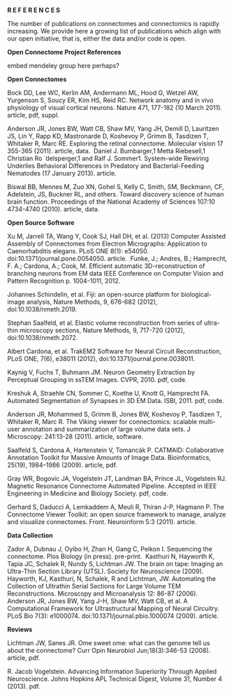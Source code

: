 **﻿R E F E R E N C E S**

The number of publications on connectomes and connectomics is rapidly increasing.  We provide here a growing list of publications which align with our open initiative, that is, either the data and/or code is open.
﻿

**Open Connectome Project References**

embed mendeley group here perhaps?

**Open Connectomes**

Bock DD, Lee WC, Kerlin AM, Andermann ML, Hood G, Wetzel AW, Yurgenson S, Soucy ER, Kim HS, Reid RC. Network anatomy and in vivo physiology of visual cortical neurons. Nature 471, 177-182 (10 March 2011). article, pdf, suppl.

Anderson JR, Jones BW, Watt CB, Shaw MV, Yang JH, Demill D, Lauritzen JS, Lin Y, Rapp KD, Mastronarde D, Koshevoy P, Grimm B, Tasdizen T, Whitaker R, Marc RE. Exploring the retinal connectome. Molecular vision 17 355-365 (2011). article, data.
﻿
﻿Daniel J. Bumbarger,1 Metta Riebesell,1 Christian Ro ̈ delsperger,1 and Ralf J. Sommer1. System-wide Rewiring Underlies Behavioral Differences in Predatory and Bacterial-Feeding Nematodes (17 January 2013). ​article.
 
Biswal BB, Mennes M, Zuo XN, Gohel S, Kelly C, Smith, SM, Beckmann, CF, Adelstein, JS, Buckner RL, and others. Toward discovery science of human brain function. Proceedings of the National Academy of Sciences 107:10 4734-4740 (2010). article, data.​
 
**​Open Source Software**

​Xu M, Jarrell TA, Wang Y, Cook SJ, Hall DH, et al. (2013) Computer Assisted Assembly of Connectomes from Electron Micrographs: Application to Caenorhabditis elegans. PLoS ONE 8(1): e54050. doi:10.1371/journal.pone.0054050. article.
﻿
Funke, J.; Andres, B.; Hamprecht, F. A.; Cardona, A.; Cook, M. Efficient automatic 3D-reconstruction of branching neurons from EM data IEEE Conference on Computer Vision and Pattern Recognition p. 1004-1011, 2012.
 
Johannes Schindelin, et al. Fiji: an open-source platform for biological-image analysis, Nature Methods, 9, 676-682 (2012), doi:10.1038/nmeth.2019.
 
Stephan Saalfeld, et al. Elastic volume reconstruction from series of ultra-thin microscopy sections, Nature Methods, 9, 717-720 (2012), doi:10.1038/nmeth.2072.
 
Albert Cardona, et al. TrakEM2 Software for Neural Circuit Reconstruction, PLoS ONE, 7(6), e38011 (2012), doi:10.1371/journal.pone.0038011.
 
Kaynig V, Fuchs T, Buhmann JM. Neuron Geometry Extraction by Perceptual Grouping in ssTEM Images. CVPR, 2010. pdf, code.
 
Kreshuk A, Straehle CN, Sommer C, Koethe U, Knott G, Hamprecht FA. Automated Segmentation of Synapses in 3D EM Data. ISBI, 2011. pdf, code.
 
Anderson JR, Mohammed S, Grimm B, Jones BW, Koshevoy P, Tasdizen T, Whitaker R, Marc R. The Viking viewer for connectomics: scalable multi-user annotation and summarization of large volume data sets. J Microscopy: 241:13-28 (2011). article, software.
 
Saalfeld S, Cardona A, Hartenstein V, Tomancák P. CATMAID: Collaborative Annotation Toolkit for Massive Amounts of Image Data. 
Bioinformatics, 25(19), 1984–1986 (2009). article, pdf​.
 
Gray WR, Bogovic JA, Vogelstein JT,  Landman BA, Prince JL, Vogelstein RJ. Magnetic Resonance Connectome Automated Pipeline. Accepted in IEEE Engineering in Medicine and Biology Society. pdf, code.
 
Gerhard S, Daducci A, Lemkaddem A, Meuli R, Thiran J-P, Hagmann P. The Connectome Viewer Toolkit: an open source framework to manage, analyze and visualize connectomes. Front. Neuroinform 5:3 (2011). article.
​

**Data Collection**

Zador A, Dubnau J, Oyibo H, Zhan H, Gang C, Peikon I. Sequencing the connectome. Plos Biology (in press). pre-print.
﻿
Kasthuri N, Hayworth K, Tapia JC, Schalek R, Nundy S, Lichtman JW. The brain on tape: Imaging an Ultra-Thin Section Library (UTSL). Society for Neuroscience (2009).
﻿
Hayworth, KJ, Kasthuri, N, Schalek, R and Lichtman, JW. Automating the Collection of Ultrathin Serial Sections for Large Volume TEM Reconstructions. Microscopy and Microanalysis 12: 86-87 (2006).
﻿
Anderson JR, Jones BW, Yang J-H, Shaw MV, Watt CB, et al.  A Computational Framework for Ultrastructural Mapping of Neural Circuitry. PLoS Bio 7(3):  e1000074.  doi:10.1371/journal.pbio.1000074 (2009). article.
 
**Reviews**

​Lichtman JW, Sanes JR. Ome sweet ome: what can the genome tell us about the connectome? Curr Opin Neurobiol Jun;18(3):346-53 (2008). article, pdf﻿.
 
R. Jacob Vogelstein. Advancing Information Superiority Through Applied Neuroscience. Johns Hopkins APL Technical Digest, Volume 31, Number 4 (2013). pdf.
​

